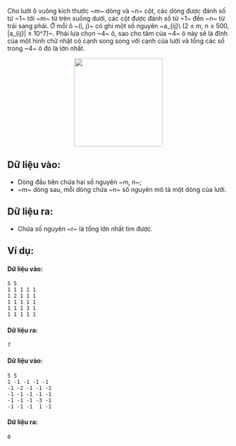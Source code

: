 Cho lưới ô vuông kích thước ~m~ dòng và ~n~ cột, các dòng được đánh số từ ~1~ tới ~m~ từ trên xuống dưới, các cột được đánh số từ ~1~ đến ~n~ từ trái sang phải. Ở mỗi ô ~(i, j)~ có ghi một số nguyên ~a_{ij}\ (2 ≤ m, n ≤ 500, |a_{ij}| ≤ 10^7)~. Phải lựa chọn ~4~ ô, sao cho tâm của ~4~ ô này sẽ là đỉnh của một hình chữ nhật có cạnh song song với cạnh của lưới và tổng các số trong ~4~ ô đó là lớn nhất.
<center><img src="/images/problems/251/CHOOSE1.png" width="200px" /></center>

## Dữ liệu vào:
- Dòng đầu tiên chứa hai số nguyên ~m, n~;
- ~m~ dòng sau, mỗi dòng chứa ~n~ số nguyên mô tả một dòng của lưới.

## Dữ liệu ra:
- Chứa số nguyên ~r~ là tổng lớn nhất tìm được.

## Ví dụ:
#### Dữ liệu vào:
```
5 5
1 1 1 1 1
1 2 1 1 1
1 1 1 1 1
1 1 1 3 1
1 1 1 1 1
```

#### Dữ liệu ra:
```
7
```

#### Dữ liệu vào:
```
5 5
1 -1 -1 -1 -1
-1 -2 -1 -1 -1
-1 -1 -1 -1 -1
-1 -1 -1 -3 -1
-1 -1 -1  1 -1
```

#### Dữ liệu ra:
```
0
```